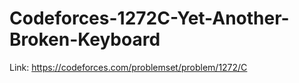 # Codeforces-1272C-Yet-Another-Broken-Keyboard
Link: https://codeforces.com/problemset/problem/1272/C
